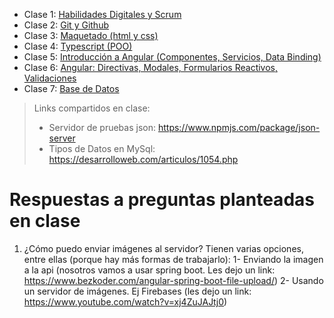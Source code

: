 * Clase 1: [Habilidades Digitales y Scrum](https://drive.google.com/file/d/1OcRi3NHjq9KhJg6IpG7C4IUPq3DWP2F_/view?usp=sharing)
* Clase 2: [Git y Github](https://drive.google.com/file/d/1AyQ4ax-YD8I7iUqoqwTTp-6AjiTuROHv/view?usp=sharing)
* Clase 3: [Maquetado (html y css)](https://drive.google.com/file/d/1L43yg8Zp15ZSLwDLolLFOovP_WwH7IbG/view?usp=sharing)
* Clase 4: [Typescript (POO)](https://drive.google.com/file/d/1YRQexjea_8JNODEoJk2nsPaGHR9bxBLF/view?usp=sharing)
* Clase 5: [Introducción a Angular (Componentes, Servicios, Data Binding)](https://drive.google.com/file/d/1xqb6_MKzkfpc-pSqfy1oHWCT8UoyXNGc/view?usp=sharing)
* Clase 6: [Angular: Directivas, Modales, Formularios Reactivos, Validaciones](https://drive.google.com/file/d/1gieCnI8I4CSTRIvbsfawlkkvJeJCLMLi/view?usp=sharing)
* Clase 7: [Base de  Datos](https://drive.google.com/file/d/12oi0xNOArp4sy5eAvC2ksZdmnZ-Msbho/view?usp=sharing)
> Links compartidos en clase:
> * Servidor de pruebas json: https://www.npmjs.com/package/json-server
> * Tipos de Datos en  MySql: https://desarrolloweb.com/articulos/1054.php

# Respuestas a preguntas planteadas en clase
1. ¿Cómo  puedo enviar imágenes al servidor? Tienen varias opciones, entre ellas (porque hay más formas de trabajarlo): 1- Enviando la imagen a la api (nosotros vamos a usar spring boot. Les dejo un link: https://www.bezkoder.com/angular-spring-boot-file-upload/)  2- Usando un servidor de imágenes. Ej Firebases (les dejo un  link: https://www.youtube.com/watch?v=xj4ZuJAJtj0)


